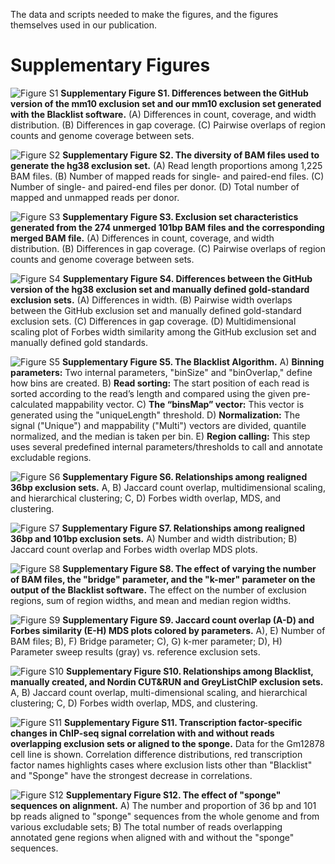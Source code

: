 The data and scripts needed to make the figures, and the figures themselves used in our publication.

# Supplementary Figures

![Figure S1](Figures/figures/Supplementary_Figure_S1.svg)
**Supplementary Figure S1. Differences between the GitHub version of the mm10 exclusion set and our mm10 exclusion set generated with the Blacklist software.** (A) Differences in count, coverage, and width distribution. (B) Differences in gap coverage. (C) Pairwise overlaps of region counts and genome coverage between sets.

![Figure S2](Figures/figures/Supplementary_Figure_S2.svg)
**Supplementary Figure S2. The diversity of BAM files used to generate the hg38 exclusion set.** (A) Read length proportions among 1,225 BAM files. (B) Number of mapped reads for single- and paired-end files. (C) Number of single- and paired-end files per donor. (D) Total number of mapped and unmapped reads per donor.

![Figure S3](Figures/figures/Supplementary_Figure_S3.svg)
**Supplementary Figure S3. Exclusion set characteristics generated from the 274 unmerged 101bp BAM files and the corresponding merged BAM file.** (A) Differences in count, coverage, and width distribution. (B) Differences in gap coverage. (C) Pairwise overlaps of region counts and genome coverage between sets.

![Figure S4](Figures/figures/Supplementary_Figure_S4.svg)
**Supplementary Figure S4. Differences between the GitHub version of the hg38 exclusion set and manually defined gold-standard exclusion sets.** (A) Differences in width. (B) Pairwise width overlaps between the GitHub exclusion set and manually defined gold-standard exclusion sets. (C) Differences in gap coverage. (D) Multidimensional scaling plot of Forbes width similarity among the GitHub exclusion set and manually defined gold standards.

![Figure S5](Figures/figures/Supplementary_Figure_S5.svg)
**Supplementary Figure S5. The Blacklist Algorithm.**  A) **Binning parameters:** Two internal parameters, "binSize" and "binOverlap," define how bins are created. B) **Read sorting:** The start position of each read is sorted according to the read’s length and compared using the given pre-calculated mappability vector. C) **The “binsMap” vector:** This vector is generated using the "uniqueLength" threshold. D) **Normalization:** The signal ("Unique") and mappability ("Multi") vectors are divided, quantile normalized, and the median is taken per bin. E) **Region calling:** This step uses several predefined internal parameters/thresholds to call and annotate excludable regions.  

![Figure S6](Figures/figures/Supplementary_Figure_S6.svg)
**Supplementary Figure S6. Relationships among realigned 36bp exclusion sets.** A, B) Jaccard count overlap, multidimensional scaling, and hierarchical clustering; C, D) Forbes width overlap, MDS, and clustering.

![Figure S7](Figures/figures/Supplementary_Figure_S7.svg)
**Supplementary Figure S7. Relationships among realigned 36bp and 101bp exclusion sets.** A) Number and width distribution; B) Jaccard count overlap and Forbes width overlap MDS plots.

![Figure S8](Figures/figures/Supplementary_Figure_S8.svg)
**Supplementary Figure S8. The effect of varying the number of BAM files, the "bridge" parameter, and the "k-mer" parameter on the output of the Blacklist software.** The effect on the number of exclusion regions, sum of region widths, and mean and median region widths.

![Figure S9](Figures/figures/Supplementary_Figure_S9.svg)
**Supplementary Figure S9. Jaccard count overlap (A-D) and Forbes similarity (E-H) MDS plots colored by parameters.** A), E) Number of BAM files; B), F) Bridge parameter; C), G) k-mer parameter; D), H) Parameter sweep results (gray) vs. reference exclusion sets.

![Figure S10](Figures/figures/Supplementary_Figure_S10.svg)
**Supplementary Figure S10. Relationships among Blacklist, manually created, and Nordin CUT&RUN and GreyListChIP exclusion sets.** A, B) Jaccard count overlap, multi-dimensional scaling, and hierarchical clustering; C, D) Forbes width overlap, MDS, and clustering.

![Figure S11](Figures/figures/Supplementary_Figure_S11.svg)
**Supplementary Figure S11. Transcription factor-specific changes in ChIP-seq signal correlation with and without reads overlapping exclusion sets or aligned to the sponge.** Data for the Gm12878 cell line is shown. Correlation difference distributions, red transcription factor names highlights cases where exclusion lists other than "Blacklist" and "Sponge" have the strongest decrease in correlations.

![Figure S12](Figures/figures/Supplementary_Figure_S12.svg)
**Supplementary Figure S12. The effect of "sponge" sequences on alignment.** A) The number and proportion of 36 bp and 101 bp reads aligned to "sponge" sequences from the whole genome and from various excludable sets; B) The total number of reads overlapping annotated gene regions when aligned with and without the "sponge" sequences.
